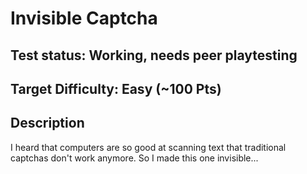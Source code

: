 # Invisible Captcha

## Test status: Working, needs peer playtesting

## Target Difficulty: Easy (~100 Pts)

## Description

I heard that computers are so good at scanning text that traditional captchas don't work anymore. So I made this one invisible...
